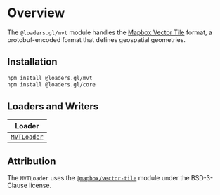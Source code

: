 # Overview

The `@loaders.gl/mvt` module handles the [Mapbox Vector Tile](https://github.com/mapbox/vector-tile-spec) format, a protobuf-encoded format that defines geospatial geometries.

## Installation

```bash
npm install @loaders.gl/mvt
npm install @loaders.gl/core
```

## Loaders and Writers

| Loader                                                   |
| -------------------------------------------------------- |
| [`MVTLoader`](modules/mvt/docs/api-reference/mvt-loader) |

## Attribution

The `MVTLoader` uses the [`@mapbox/vector-tile`](https://github.com/mapbox/vector-tile-js) module under the BSD-3-Clause license.
